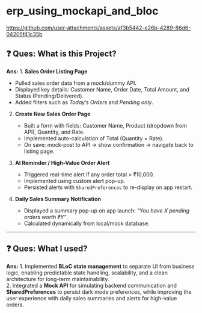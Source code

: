 # erp_using_mockapi_and_bloc

https://github.com/user-attachments/assets/af3b5442-e26b-4289-86d6-04205f41c35b

## ❓ Ques: What is this Project?

**Ans:** 1. **Sales Order Listing Page**  
   - Pulled sales order data from a mock/dummy API.  
   - Displayed key details: Customer Name, Order Date, Total Amount, and Status (Pending/Delivered).  
   - Added filters such as *Today’s Orders* and *Pending only*.  

2. **Create New Sales Order Page**  
   - Built a form with fields: Customer Name, Product (dropdown from API), Quantity, and Rate.  
   - Implemented auto-calculation of Total (Quantity × Rate).  
   - On save: mock-post to API → show confirmation → navigate back to listing page.  

3. **AI Reminder / High-Value Order Alert**  
   - Triggered real-time alert if any order total > ₹10,000.  
   - Implemented using custom alert pop-up.  
   - Persisted alerts with `SharedPreferences` to re-display on app restart.  

4. **Daily Sales Summary Notification**  
   - Displayed a summary pop-up on app launch: *“You have X pending orders worth ₹Y”*.  
   - Calculated dynamically from local/mock database.  

---

## ❓ Ques: What I used?

**Ans:** 1. Implemented **BLoC state management** to separate UI from business logic, enabling predictable state handling, scalability, and a clean architecture for long-term maintainability.  
2. Integrated a **Mock API** for simulating backend communication and **SharedPreferences** to persist dark mode preferences, while improving the user experience with daily sales summaries and alerts for high-value orders.  

